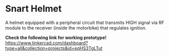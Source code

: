 # Snart Helmet
A helmet equipped with a peripheral circuit that transmits HIGH signal via RF module to the receiver (inside the motorbike) that regulates ignition.

**Check the following link for working prototype!**
https://www.tinkercad.com/dashboard?type=all&collection=projects&id=eqHS3TgLTut
